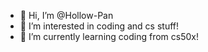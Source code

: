 - 👋 Hi, I’m @Hollow-Pan
- 👀 I’m interested in coding and cs stuff!
- 🌱 I’m currently learning coding from cs50x!


<!---
Hollow-Pan/Hollow-Pan is a ✨ special ✨ repository because its `README.md` (this file) appears on your GitHub profile.
You can click the Preview link to take a look at your changes.
--->
